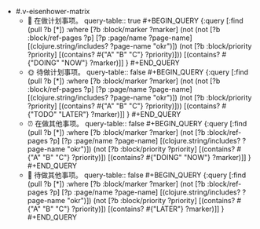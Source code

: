 - #.v-eisenhower-matrix
	- 📅 在做计划事项。
	  query-table:: true
	  #+BEGIN_QUERY
	  {:query [:find (pull ?b [*])
	        :where
	        [?b :block/marker ?marker]
	        (not (not [?b :block/ref-pages ?p]
	        [?p :page/name ?page-name]
	        [(clojure.string/includes? ?page-name "okr")])
	        (not [?b :block/priority ?priority]
	        [(contains? #{"A" "B" "C"} ?priority)]))
	        [(contains? #{"DOING" "NOW"} ?marker)]]
	   }
	  #+END_QUERY
	- 🌞  待做计划事项。
	  query-table:: false
	  #+BEGIN_QUERY
	  {:query [:find (pull ?b [*])
	        :where
	        [?b :block/marker ?marker]
	        (not (not [?b :block/ref-pages ?p]
	        [?p :page/name ?page-name]
	        [(clojure.string/includes? ?page-name "okr")])
	        (not [?b :block/priority ?priority]
	        [(contains? #{"A" "B" "C"} ?priority)]))
	        [(contains? #{"TODO" "LATER"} ?marker)]]
	   }
	  #+END_QUERY
	- ⏰ 在做其他事项。
	  query-table:: false
	  #+BEGIN_QUERY
	  {:query [:find (pull ?b [*])
	        :where
	        [?b :block/marker ?marker]
	        (not [?b :block/ref-pages ?p]
	        [?p :page/name ?page-name]
	        [(clojure.string/includes? ?page-name "okr")])
	        (not [?b :block/priority ?priority]
	        [(contains? #{"A" "B" "C"} ?priority)])
	        [(contains? #{"DOING" "NOW"} ?marker)]]
	   }
	  #+END_QUERY
	- 🚮  待做其他事项。
	  query-table:: false
	  #+BEGIN_QUERY
	  {:query [:find (pull ?b [*])
	        :where
	        [?b :block/marker ?marker]
	        (not [?b :block/ref-pages ?p]
	        [?p :page/name ?page-name]
	        [(clojure.string/includes? ?page-name "okr")])
	        (not [?b :block/priority ?priority]
	        [(contains? #{"A" "B" "C"} ?priority)])
	        [(contains? #{"LATER"} ?marker)]]
	   }
	  #+END_QUERY